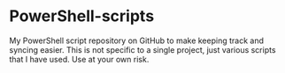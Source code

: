 # PowerShell-scripts


My PowerShell script repository on GitHub to make keeping track and syncing easier. This is not specific to a single project, just various scripts that I have used.
Use at your own risk.
